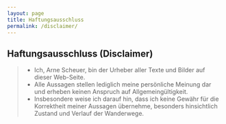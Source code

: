 ```yaml
---
layout: page
title: Haftungsausschluss
permalink: /disclaimer/
---
```


## Haftungsausschluss (Disclaimer)

> * Ich, Arne Scheuer, bin der Urheber aller Texte und Bilder auf dieser Web-Seite.
> * Alle Aussagen stellen lediglich meine persönliche Meinung dar und erheben keinen Anspruch auf Allgemeingültigkeit.
> * Insbesondere weise ich darauf hin, dass ich keine Gewähr für die Korrektheit meiner Aussagen übernehme, besonders hinsichtlich Zustand und Verlauf der Wanderwege.